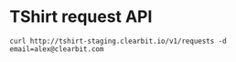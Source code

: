 # TShirt request API

    curl http://tshirt-staging.clearbit.io/v1/requests -d email=alex@clearbit.com

